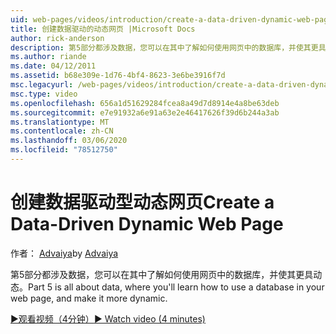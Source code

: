 ```yaml
---
uid: web-pages/videos/introduction/create-a-data-driven-dynamic-web-page
title: 创建数据驱动的动态网页 |Microsoft Docs
author: rick-anderson
description: 第5部分都涉及数据，您可以在其中了解如何使用网页中的数据库，并使其更具动态。
ms.author: riande
ms.date: 04/12/2011
ms.assetid: b68e309e-1d76-4bf4-8623-3e6be3916f7d
msc.legacyurl: /web-pages/videos/introduction/create-a-data-driven-dynamic-web-page
msc.type: video
ms.openlocfilehash: 656a1d51629284fcea8a49d7d8914e4a8be63deb
ms.sourcegitcommit: e7e91932a6e91a63e2e46417626f39d6b244a3ab
ms.translationtype: MT
ms.contentlocale: zh-CN
ms.lasthandoff: 03/06/2020
ms.locfileid: "78512750"
---
```

# <a name="create-a-data-driven-dynamic-web-page"></a><span data-ttu-id="26644-103">创建数据驱动型动态网页</span><span class="sxs-lookup"><span data-stu-id="26644-103">Create a Data-Driven Dynamic Web Page</span></span>

<span data-ttu-id="26644-104">作者： [Advaiya](https://twitter.com/Advaiyasolns)</span><span class="sxs-lookup"><span data-stu-id="26644-104">by [Advaiya](https://twitter.com/Advaiyasolns)</span></span>

<span data-ttu-id="26644-105">第5部分都涉及数据，您可以在其中了解如何使用网页中的数据库，并使其更具动态。</span><span class="sxs-lookup"><span data-stu-id="26644-105">Part 5 is all about data, where you'll learn how to use a database in your web page, and make it more dynamic.</span></span>

[<span data-ttu-id="26644-106">&#9654;观看视频（4分钟）</span><span class="sxs-lookup"><span data-stu-id="26644-106">&#9654; Watch video (4 minutes)</span></span>](https://channel9.msdn.com/Blogs/ASP-NET-Site-Videos/create-a-data-driven-dynamic-web-page)
